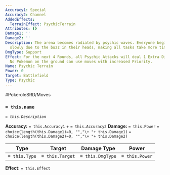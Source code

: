```yaml
---
Accuracy1: Special
Accuracy2: Channel
AddedEffects:
  TerrainEffect: PsychicTerrain
Attributes: {}
Damage1: ''
Damage2: ''
Description: The arena becomes radiated by psychic waves. Everyone begins to think
  slowly due to the buzz in their heads, making all tasks take more time.
DmgType: Support
Effect: For the next 4 Rounds, all Psychic Attacks will deal 1 Extra Dice of Damage.
  No Pokemon on the ground can use moves with increased Priority.
Name: Psychic Terrain
Power: 0
Target: Battlefield
Type: Psychic
---
```


#PokeroleSRD/Moves

### `= this.name` 
*`= this.Description`*

**Accuracy:** `= this.Accuracy1` + `= this.Accuracy2`
**Damage:** `= this.Power` `= choice(length(this.Damage1)=0, "","\+ "+ this.Damage1)` `= choice(length(this.Damage2)=0, "","\+ "+ this.Damage2)`

| Type          | Target          | Damage Type          | Power          |
| ------------- | --------------- | ---------------- | -------------- |
| `= this.Type` | `= this.Target` | `= this.DmgType` | `= this.Power` | 

**Effect:** `= this.Effect`